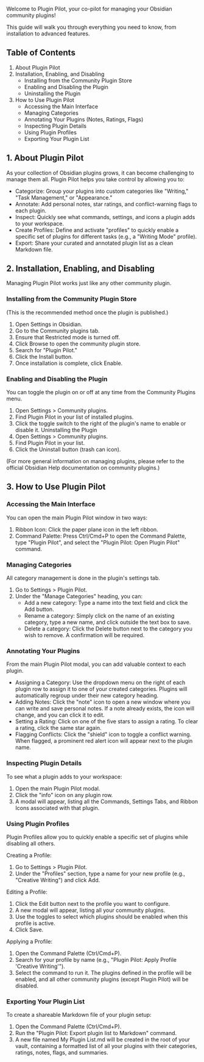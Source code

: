 Welcome to Plugin Pilot, your co-pilot for managing your Obsidian community plugins!

This guide will walk you through everything you need to know, from installation to advanced features.

## Table of Contents

1. About Plugin Pilot
2. Installation, Enabling, and Disabling
   * Installing from the Community Plugin Store
   * Enabling and Disabling the Plugin
   * Uninstalling the Plugin
3. How to Use Plugin Pilot
   * Accessing the Main Interface
   * Managing Categories
   * Annotating Your Plugins (Notes, Ratings, Flags)
   * Inspecting Plugin Details
   * Using Plugin Profiles
   * Exporting Your Plugin List

## 1. About Plugin Pilot

As your collection of Obsidian plugins grows, it can become challenging to manage them all. Plugin Pilot helps you take control by allowing you to:
* Categorize: Group your plugins into custom categories like "Writing," "Task Management," or "Appearance."
* Annotate: Add personal notes, star ratings, and conflict-warning flags to each plugin.
* Inspect: Quickly see what commands, settings, and icons a plugin adds to your workspace.
* Create Profiles: Define and activate "profiles" to quickly enable a specific set of plugins for different tasks (e.g., a "Writing Mode" profile).
* Export: Share your curated and annotated plugin list as a clean Markdown file.

## 2. Installation, Enabling, and Disabling

Managing Plugin Pilot works just like any other community plugin.

### Installing from the Community Plugin Store

(This is the recommended method once the plugin is published.)

1. Open Settings in Obsidian.
2. Go to the Community plugins tab.
3. Ensure that Restricted mode is turned off.
4. Click Browse to open the community plugin store.
5. Search for "Plugin Pilot."
6. Click the Install button.
7. Once installation is complete, click Enable.

### Enabling and Disabling the Plugin

You can toggle the plugin on or off at any time from the Community Plugins menu.

1. Open Settings > Community plugins.
2. Find Plugin Pilot in your list of installed plugins.
3. Click the toggle switch to the right of the plugin's name to enable or disable it.
Uninstalling the Plugin
4. Open Settings > Community plugins.
5. Find Plugin Pilot in your list.
6. Click the Uninstall button (trash can icon).

(For more general information on managing plugins, please refer to the official Obsidian Help documentation on community plugins.)

## 3. How to Use Plugin Pilot

### Accessing the Main Interface

You can open the main Plugin Pilot window in two ways:
1. Ribbon Icon: Click the paper plane icon in the left ribbon.
2. Command Palette: Press Ctrl/Cmd+P to open the Command Palette, type "Plugin Pilot", and select the "Plugin Pilot: Open Plugin Pilot" command.

### Managing Categories

All category management is done in the plugin's settings tab.

1. Go to Settings > Plugin Pilot.
2. Under the "Manage Categories" heading, you can:
   * Add a new category: Type a name into the text field and click the Add button.
   * Rename a category: Simply click on the name of an existing category, type a new name, and click outside the text box to save.
   * Delete a category: Click the Delete button next to the category you wish to remove. A confirmation will be required.
   
### Annotating Your Plugins

From the main Plugin Pilot modal, you can add valuable context to each plugin.

* Assigning a Category: Use the dropdown menu on the right of each plugin row to assign it to one of your created categories. Plugins will automatically regroup under their new category heading.
* Adding Notes: Click the "note" icon to open a new window where you can write and save personal notes. If a note already exists, the icon will change, and you can click it to edit.
* Setting a Rating: Click on one of the five stars to assign a rating. To clear a rating, click the same star again.
* Flagging Conflicts: Click the "shield" icon to toggle a conflict warning. When flagged, a prominent red alert icon will appear next to the plugin name.

### Inspecting Plugin Details

To see what a plugin adds to your workspace:
1. Open the main Plugin Pilot modal.
2. Click the "info" icon on any plugin row.
3. A modal will appear, listing all the Commands, Settings Tabs, and Ribbon Icons associated with that plugin.

### Using Plugin Profiles

Plugin Profiles allow you to quickly enable a specific set of plugins while disabling all others.

Creating a Profile:
1. Go to Settings > Plugin Pilot.
2. Under the "Profiles" section, type a name for your new profile (e.g., "Creative Writing") and click Add.

Editing a Profile:
1. Click the Edit button next to the profile you want to configure.
2. A new modal will appear, listing all your community plugins.
3. Use the toggles to select which plugins should be enabled when this profile is active.
4. Click Save.

Applying a Profile:
1. Open the Command Palette (Ctrl/Cmd+P).
2. Search for your profile by name (e.g., "Plugin Pilot: Apply Profile 'Creative Writing'").
3. Select the command to run it. The plugins defined in the profile will be enabled, and all other community plugins (except Plugin Pilot) will be disabled.

### Exporting Your Plugin List
To create a shareable Markdown file of your plugin setup:
1. Open the Command Palette (Ctrl/Cmd+P).
2. Run the "Plugin Pilot: Export plugin list to Markdown" command.
3. A new file named My Plugin List.md will be created in the root of your vault, containing a formatted list of all your plugins with their categories, ratings, notes, flags, and summaries.
<!-- end list -->
